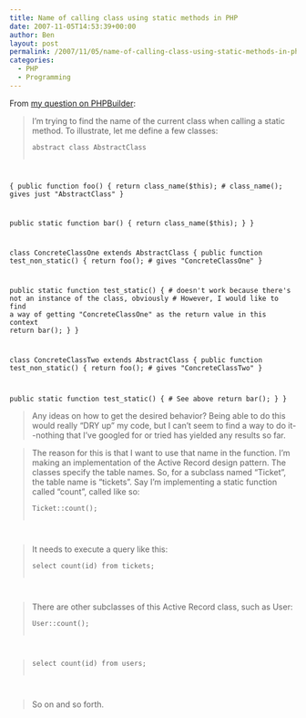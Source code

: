 ```yaml
---
title: Name of calling class using static methods in PHP
date: 2007-11-05T14:53:39+00:00
author: Ben
layout: post
permalink: /2007/11/05/name-of-calling-class-using-static-methods-in-php/
categories:
  - PHP
  - Programming
---
```

From [my question on PHPBuilder](http://board.phpbuilder.com/showthread.php?10347048-Name-of-calling-class-using-static-methods):

> I&#8217;m trying to find the name of the current class when calling a static method. To illustrate, let me define a few classes:
> 
> <pre><code class="php">abstract class AbstractClass
{
  public function foo()
  {
    return class_name($this);
    # class_name(); gives just "AbstractClass"
  }

  public static function bar()
  {
    return class_name($this);
  }
}

class ConcreteClassOne extends AbstractClass
{
  public function test_non_static()
  {
     return foo();  # gives "ConcreteClassOne"
  }

  public static function test_static()
  {
     # doesn't work because there's not an instance of the class, obviously
     # However, I would like to find a way of getting "ConcreteClassOne" as the return value in this context
     return bar();
  }
}

class ConcreteClassTwo extends AbstractClass
{
  public function test_non_static()
  {
     return foo();  # gives "ConcreteClassTwo"
  }

  public static function test_static()
  {
     # See above
     return bar();
  }
}
</code></pre>
> 
> Any ideas on how to get the desired behavior? Being able to do this would really &#8220;DRY up&#8221; my code, but I can&#8217;t seem to find a way to do it--nothing that I&#8217;ve googled for or tried has yielded any results so far. 

> The reason for this is that I want to use that name in the function. I&#8217;m making an implementation of the Active Record design pattern. The classes specify the table names. So, for a subclass named &#8220;Ticket&#8221;, the table name is &#8220;tickets&#8221;. Say I&#8217;m implementing a static function called &#8220;count&#8221;, called like so:
> 
> <pre><code class="php">Ticket::count();
</code></pre>
> 
> It needs to execute a query like this:
> 
> <pre><code class="sql">select count(id) from tickets;
</code></pre>
> 
> There are other subclasses of this Active Record class, such as User:
> 
> <pre><code class="php">User::count();
</code></pre>
> 
> <pre><code class="sql">select count(id) from users;
</code></pre>
> 
> So on and so forth.